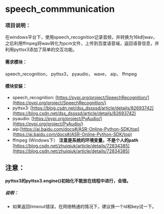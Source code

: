 # speech_commmunication
### 项目说明：
在windows平台下，使用speech_recognition记录音频，并转换为16k的wav， 之后利用ffmpeg将wav转化为pcm文件，上传到百度语音端，返回语音信息，并利用pyttsx3添加了简单的交互功能。
#### 需求模块：
 speech_recognition， pyttsx3， pyaudio， wave， aip， ffmpeg
#### 模块安装：
* speech_recognition: [https://pypi.org/project/SpeechRecognition/](https://pypi.org/project/SpeechRecognition/)
* pyttsx3: [https://blog.csdn.net/dss_dssssd/article/details/82693742](https://blog.csdn.net/dss_dssssd/article/details/82693742)
* pyaudio: [https://pypi.org/project/PyAudio/](https://pypi.org/project/PyAudio/)
* aip:[https://ai.baidu.com/docs#/ASR-Online-Python-SDK/top](https://ai.baidu.com/docs#/ASR-Online-Python-SDK/top)
* ffmpeg (Windows下） **注意是系统的环境变量，不是个人的path**
[https://blog.csdn.net/zhuiqiuk/article/details/72834385](https://blog.csdn.net/zhuiqiuk/article/details/72834385)

## 注意：
**pyttsx3的pyttsx3.engine()初始化不能放在线程中进行，会错。**

##### 说明：
* 如果返回timeout错误，在网络畅通的情况下，建议换一个id和key试一下。
